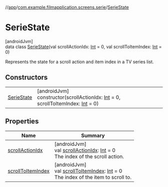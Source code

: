 //[app](../../../index.md)/[com.example.filmapplication.screens.serie](../index.md)/[SerieState](index.md)

# SerieState

[androidJvm]\
data class [SerieState](index.md)(val scrollActionIdx: [Int](https://kotlinlang.org/api/latest/jvm/stdlib/kotlin/-int/index.html) = 0, val scrollToItemIndex: [Int](https://kotlinlang.org/api/latest/jvm/stdlib/kotlin/-int/index.html) = 0)

Represents the state for a scroll action and item index in a TV series list.

## Constructors

| | |
|---|---|
| [SerieState](-serie-state.md) | [androidJvm]<br>constructor(scrollActionIdx: [Int](https://kotlinlang.org/api/latest/jvm/stdlib/kotlin/-int/index.html) = 0, scrollToItemIndex: [Int](https://kotlinlang.org/api/latest/jvm/stdlib/kotlin/-int/index.html) = 0) |

## Properties

| Name | Summary |
|---|---|
| [scrollActionIdx](scroll-action-idx.md) | [androidJvm]<br>val [scrollActionIdx](scroll-action-idx.md): [Int](https://kotlinlang.org/api/latest/jvm/stdlib/kotlin/-int/index.html) = 0<br>The index of the scroll action. |
| [scrollToItemIndex](scroll-to-item-index.md) | [androidJvm]<br>val [scrollToItemIndex](scroll-to-item-index.md): [Int](https://kotlinlang.org/api/latest/jvm/stdlib/kotlin/-int/index.html) = 0<br>The index of the item to scroll to. |
